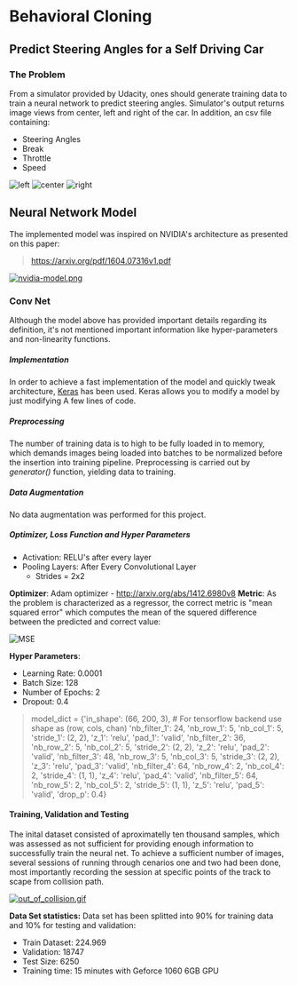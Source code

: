 # Behavioral Cloning

## Predict Steering Angles for a Self Driving Car

### The Problem 
From a simulator provided by Udacity, ones should generate training data to train a neural network to predict steering angles.
Simulator's output returns image views from center, left and right of the car. In addition, an csv file containing:
* Steering Angles
* Break
* Throttle
* Speed

![left](https://s27.postimg.org/wvridfz73/left_sample.jpg) ![center](https://s27.postimg.org/yz1xl3yzz/center_sample.jpg) ![right](https://s27.postimg.org/71hpnnz73/right_sample.jpg) 

## Neural Network Model

The implemented model was inspired on NVIDIA's architecture as presented on this paper:
> https://arxiv.org/pdf/1604.07316v1.pdf

[![nvidia-model.png](https://s23.postimg.org/hsytusz1n/nvidia_model.png)](https://postimg.org/image/cubbg9v8n/)

### Conv Net

Although the model above has provided important details regarding its definition, it's not mentioned important information like hyper-parameters and non-linearity functions.

##### Implementation
In order to achieve a fast implementation of the model and quickly tweak architecture, [Keras](https:www.keras.io) has been used. Keras allows you to modify a model by just modifying A few lines of code.

##### Preprocessing
The number of training data is to high to be fully loaded in to memory, which demands images being loaded into batches to be normalized before the insertion into training pipeline. Preprocessing is carried out by *generator()* function, yielding data to training.  

##### Data Augmentation
No data augmentation was performed for this project.

##### Optimizer, Loss Function and Hyper Parameters

* Activation: RELU's after every layer
* Pooling Layers: After Every Convolutional Layer
    * Strides = 2x2
    
**Optimizer**: Adam optimizer - http://arxiv.org/abs/1412.6980v8
**Metric**: As the problem is characterized as a regressor, the correct metric is "mean squared error" which computes the mean of the squered difference between the predicted and correct value:

![MSE](https://wikimedia.org/api/rest_v1/media/math/render/svg/67b9ac7353c6a2710e35180238efe54faf4d9c15)

**Hyper Parameters**: 
* Learning Rate: 0.0001
* Batch Size: 128
* Number of Epochs: 2
* Dropout: 0.4

> model_dict = {'in_shape': (66, 200, 3),  # For tensorflow backend use shape as (row, cols, chan)
                  'nb_filter_1': 24, 'nb_row_1': 5, 'nb_col_1': 5, 'stride_1': (2, 2), 'z_1': 'relu', 'pad_1': 'valid',
                  'nb_filter_2': 36, 'nb_row_2': 5, 'nb_col_2': 5, 'stride_2': (2, 2), 'z_2': 'relu', 'pad_2': 'valid',
                  'nb_filter_3': 48, 'nb_row_3': 5, 'nb_col_3': 5, 'stride_3': (2, 2), 'z_3': 'relu', 'pad_3': 'valid',
                  'nb_filter_4': 64, 'nb_row_4': 2, 'nb_col_4': 2, 'stride_4': (1, 1), 'z_4': 'relu', 'pad_4': 'valid',
                  'nb_filter_5': 64, 'nb_row_5': 2, 'nb_col_5': 2, 'stride_5': (1, 1), 'z_5': 'relu', 'pad_5': 'valid',
                  'drop_p': 0.4}

#### Training, Validation and Testing
The inital dataset consisted of aproximatelly ten thousand samples, which was assessed as not sufficient for providing enough information to successfully train the neural net. To achieve a sufficient number of images, several sessions of running through cenarios one and two had been done, most importantly recording the session at specific points of the track to scape from collision path.

[![out_of_collision.gif](https://s29.postimg.org/dl84yqihj/out_of_collision.gif)](https://postimg.org/image/hhlguq3gz/)

**Data Set statistics:**
Data set has been splitted into 90% for training data and 10% for testing and validation:
* Train Dataset: 224.969
* Validation: 18747 
* Test Size: 6250
* Training time: 15 minutes with Geforce 1060 6GB GPU